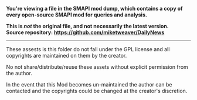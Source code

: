 **You're viewing a file in the SMAPI mod dump, which contains a copy of every open-source SMAPI mod
for queries and analysis.**

**This is _not_ the original file, and not necessarily the latest version.**  
**Source repository: https://github.com/miketweaver/DailyNews**

----

These assests is this folder do not fall under the GPL license and all copyrights are maintained on them by the creator.

No not share/distribute/reuse these assets without explicit permission from the author. 

In the event that this Mod becomes un-maintained the author can be contacted and the copyrights could be changed at the creator's discretion.